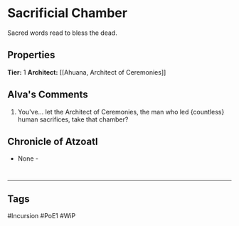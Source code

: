 # Sacrificial Chamber
Sacred words read to bless the dead.

## Properties
**Tier:** 1
**Architect:** [[Ahuana, Architect of Ceremonies]]

## Alva's Comments
1. You've... let the Architect of Ceremonies, the man who led {countless} human sacrifices, take that chamber?

## Chronicle of Atzoatl
- None -

#
---
## Tags
#Incursion
#PoE1
#WiP
